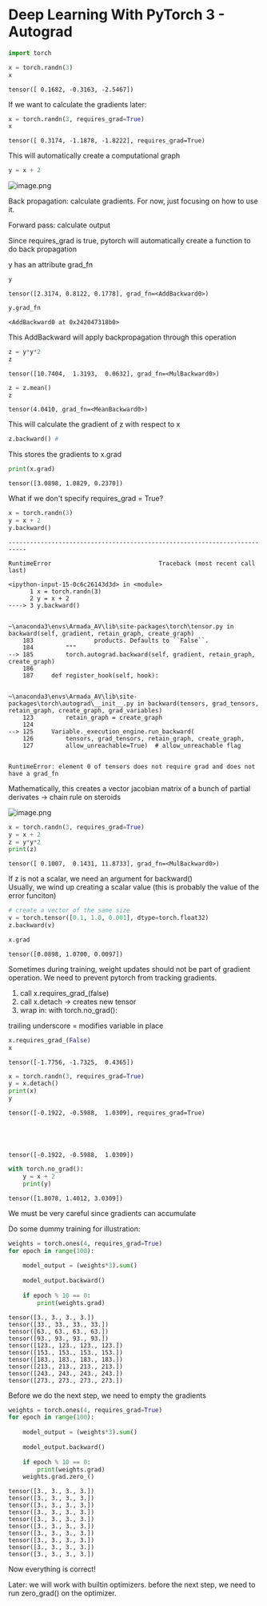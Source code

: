 # Deep Learning With PyTorch 3 - Autograd


```python
import torch
```


```python
x = torch.randn(3)
x
```




    tensor([ 0.1682, -0.3163, -2.5467])



If we want to calculate the gradients later:


```python
x = torch.randn(3, requires_grad=True)
x
```




    tensor([ 0.3174, -1.1878, -1.8222], requires_grad=True)



This will automatically create a computational graph


```python
y = x + 2
```

![image.png](attachment:image.png)

Back propagation: calculate gradients. For now, just focusing on how to use it. 

Forward pass: calculate output

Since requires_grad is true, pytorch will automatically create a function to do back propagation

y has an attribute grad_fn


```python
y
```




    tensor([2.3174, 0.8122, 0.1778], grad_fn=<AddBackward0>)




```python
y.grad_fn
```




    <AddBackward0 at 0x242047318b0>



This AddBackward will apply backpropagation through this operation


```python
z = y*y*2
z
```




    tensor([10.7404,  1.3193,  0.0632], grad_fn=<MulBackward0>)




```python
z = z.mean()
z
```




    tensor(4.0410, grad_fn=<MeanBackward0>)



This will calculate the gradient of z with respect to x


```python
z.backward() #
```

This stores the gradients to x.grad


```python
print(x.grad)
```

    tensor([3.0898, 1.0829, 0.2370])


What if we don't specify requires_grad = True? 


```python
x = torch.randn(3)
y = x + 2
y.backward()
```


    ---------------------------------------------------------------------------

    RuntimeError                              Traceback (most recent call last)

    <ipython-input-15-0c6c26143d3d> in <module>
          1 x = torch.randn(3)
          2 y = x + 2
    ----> 3 y.backward()
    

    ~\anaconda3\envs\Armada_AV\lib\site-packages\torch\tensor.py in backward(self, gradient, retain_graph, create_graph)
        183                 products. Defaults to ``False``.
        184         """
    --> 185         torch.autograd.backward(self, gradient, retain_graph, create_graph)
        186 
        187     def register_hook(self, hook):


    ~\anaconda3\envs\Armada_AV\lib\site-packages\torch\autograd\__init__.py in backward(tensors, grad_tensors, retain_graph, create_graph, grad_variables)
        123         retain_graph = create_graph
        124 
    --> 125     Variable._execution_engine.run_backward(
        126         tensors, grad_tensors, retain_graph, create_graph,
        127         allow_unreachable=True)  # allow_unreachable flag


    RuntimeError: element 0 of tensors does not require grad and does not have a grad_fn


Mathematically, this creates a vector jacobian matrix of a bunch of partial derivates -> chain rule on steroids

![image.png](attachment:image.png)


```python
x = torch.randn(3, requires_grad=True)
y = x + 2
z = y*y*2
print(z)
```

    tensor([ 0.1007,  0.1431, 11.8733], grad_fn=<MulBackward0>)


If z is not a scalar, we need an argument for backward()<br> 
Usually, we wind up creating a scalar value (this is probably the value of the error funciton)<br> 


```python
# create a vector of the same size
v = torch.tensor([0.1, 1.0, 0.001], dtype=torch.float32)
z.backward(v)
```


```python
x.grad
```




    tensor([0.0898, 1.0700, 0.0097])



Sometimes during training, weight updates should not be part of gradient operation. We need to prevent pytorch from tracking gradients. 

1) call x.requires_grad_(false)<br>
2) call x.detach -> creates new tensor<br>
3) wrap in: with torch.no_grad():<br>

trailing underscore = modifies variable in place


```python
x.requires_grad_(False)
x
```




    tensor([-1.7756, -1.7325,  0.4365])




```python
x = torch.randn(3, requires_grad=True)
y = x.detach()
print(x)
y
```

    tensor([-0.1922, -0.5988,  1.0309], requires_grad=True)





    tensor([-0.1922, -0.5988,  1.0309])




```python
with torch.no_grad():
    y = x + 2
    print(y)
```

    tensor([1.8078, 1.4012, 3.0309])


We must be very careful since gradients can accumulate

Do some dummy training for illustration:


```python
weights = torch.ones(4, requires_grad=True)
for epoch in range(100):
    
    model_output = (weights*3).sum()
    
    model_output.backward()
    
    if epoch % 10 == 0:
        print(weights.grad)
```

    tensor([3., 3., 3., 3.])
    tensor([33., 33., 33., 33.])
    tensor([63., 63., 63., 63.])
    tensor([93., 93., 93., 93.])
    tensor([123., 123., 123., 123.])
    tensor([153., 153., 153., 153.])
    tensor([183., 183., 183., 183.])
    tensor([213., 213., 213., 213.])
    tensor([243., 243., 243., 243.])
    tensor([273., 273., 273., 273.])


Before we do the next step, we need to empty the gradients


```python
weights = torch.ones(4, requires_grad=True)
for epoch in range(100):
    
    model_output = (weights*3).sum()
    
    model_output.backward()
    
    if epoch % 10 == 0:
        print(weights.grad)
    weights.grad.zero_()
```

    tensor([3., 3., 3., 3.])
    tensor([3., 3., 3., 3.])
    tensor([3., 3., 3., 3.])
    tensor([3., 3., 3., 3.])
    tensor([3., 3., 3., 3.])
    tensor([3., 3., 3., 3.])
    tensor([3., 3., 3., 3.])
    tensor([3., 3., 3., 3.])
    tensor([3., 3., 3., 3.])
    tensor([3., 3., 3., 3.])


Now everything is correct!

Later: we will work with builtin optimizers. before the next step, we need to run zero_grad() on the optimizer. 
